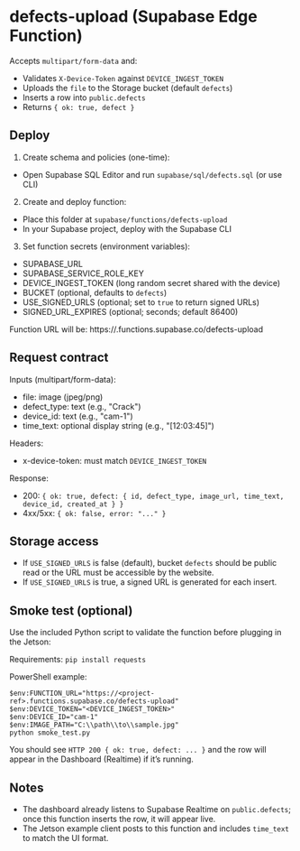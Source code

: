 # defects-upload (Supabase Edge Function)

Accepts `multipart/form-data` and:
- Validates `X-Device-Token` against `DEVICE_INGEST_TOKEN`
- Uploads the `file` to the Storage bucket (default `defects`)
- Inserts a row into `public.defects`
- Returns `{ ok: true, defect }`

## Deploy

1) Create schema and policies (one-time):
- Open Supabase SQL Editor and run `supabase/sql/defects.sql` (or use CLI)

2) Create and deploy function:
- Place this folder at `supabase/functions/defects-upload`
- In your Supabase project, deploy with the Supabase CLI

3) Set function secrets (environment variables):
- SUPABASE_URL
- SUPABASE_SERVICE_ROLE_KEY
- DEVICE_INGEST_TOKEN (long random secret shared with the device)
- BUCKET (optional, defaults to `defects`)
- USE_SIGNED_URLS (optional; set to `true` to return signed URLs)
- SIGNED_URL_EXPIRES (optional; seconds; default 86400)

Function URL will be:
https://<project-ref>.functions.supabase.co/defects-upload

## Request contract

Inputs (multipart/form-data):
- file: image (jpeg/png)
- defect_type: text (e.g., "Crack")
- device_id: text (e.g., "cam-1")
- time_text: optional display string (e.g., "[12:03:45]")

Headers:
- x-device-token: must match `DEVICE_INGEST_TOKEN`

Response:
- 200: `{ ok: true, defect: { id, defect_type, image_url, time_text, device_id, created_at } }`
- 4xx/5xx: `{ ok: false, error: "..." }`

## Storage access

- If `USE_SIGNED_URLS` is false (default), bucket `defects` should be public read or the URL must be accessible by the website.
- If `USE_SIGNED_URLS` is true, a signed URL is generated for each insert.

## Smoke test (optional)

Use the included Python script to validate the function before plugging in the Jetson:

Requirements: `pip install requests`

PowerShell example:

```
$env:FUNCTION_URL="https://<project-ref>.functions.supabase.co/defects-upload"
$env:DEVICE_TOKEN="<DEVICE_INGEST_TOKEN>"
$env:DEVICE_ID="cam-1"
$env:IMAGE_PATH="C:\\path\\to\\sample.jpg"
python smoke_test.py
```

You should see `HTTP 200 { ok: true, defect: ... }` and the row will appear in the Dashboard (Realtime) if it’s running.

## Notes

- The dashboard already listens to Supabase Realtime on `public.defects`; once this function inserts the row, it will appear live.
- The Jetson example client posts to this function and includes `time_text` to match the UI format.
